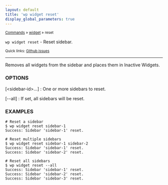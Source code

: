 ```yaml
---
layout: default
title: 'wp widget reset'
display_global_parameters: true
---
```


<small>[Commands](/commands/) &raquo; [widget](/commands/widget/) &raquo; reset</small>

`wp widget reset` - Reset sidebar.

<small>Quick links: <a href="https://github.com/wp-cli/wp-cli/issues?q=is%3Aopen+label%3Acommand%3Awidget-reset+sort%3Aupdated-desc">Github issues</a></small>

<hr />

Removes all widgets from the sidebar and places them in Inactive Widgets.

### OPTIONS

[&lt;sidebar-id&gt;...]
: One or more sidebars to reset.

[\--all]
: If set, all sidebars will be reset.

### EXAMPLES

    # Reset a sidebar
    $ wp widget reset sidebar-1
    Success: Sidebar 'sidebar-1' reset.

    # Reset multiple sidebars
    $ wp widget reset sidebar-1 sidebar-2
    Success: Sidebar 'sidebar-1' reset.
    Success: Sidebar 'sidebar-2' reset.

    # Reset all sidebars
    $ wp widget reset --all
    Success: Sidebar 'sidebar-1' reset.
    Success: Sidebar 'sidebar-2' reset.
    Success: Sidebar 'sidebar-3' reset.



